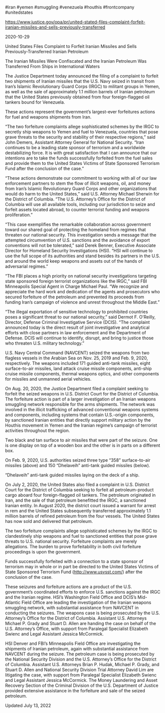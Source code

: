 #iran 
#yemen 
#smuggling 
#venezuela 
#houthis 
#frontcompany 
#unitedstates 

https://www.justice.gov/opa/pr/united-stated-files-complaint-forfeit-iranian-missiles-and-sells-previously-transferred

2020-10-29

United States Files Complaint to Forfeit Iranian Missiles and Sells Previously-Transferred Iranian Petroleum

The Iranian Missiles Were Confiscated and the Iranian Petroleum Was Transferred From Ships in International Waters

The Justice Department today announced the filing of a complaint to forfeit two shipments of Iranian missiles that the U.S. Navy seized in transit from Iran’s Islamic Revolutionary Guard Corps (IRGC) to militant groups in Yemen, as well as the sale of approximately 1.1 million barrels of Iranian petroleum that the United States previously obtained from four foreign-flagged oil tankers bound for Venezuela. 

These actions represent the government’s largest-ever forfeitures actions for fuel and weapons shipments from Iran.

 “The two forfeiture complaints allege sophisticated schemes by the IRGC to secretly ship weapons to Yemen and fuel to Venezuela, countries that pose grave threats to the security and stability of their respective regions,” said John Demers, Assistant Attorney General for National Security.  “Iran continues to be a leading state sponsor of terrorism and a worldwide destabilizing force.  It is with great satisfaction that I can announce that our intentions are to take the funds successfully forfeited from the fuel sales and provide them to the United States Victims of State Sponsored Terrorism Fund after the conclusion of the case.”

“These actions demonstrate our commitment to working with all of our law enforcement partners to stem the flow of illicit weapons, oil, and money from Iran’s Islamic Revolutionary Guard Corps and other organizations that would do harm to the United States,” said U.S. Attorney Michael Sherwin for the District of Columbia.  “The U.S. Attorney’s Office for the District of Columbia will use all available tools, including our jurisdiction to seize and forfeit assets located abroad, to counter terrorist funding and weapons proliferation.”

“This case exemplifies the remarkable collaboration across government toward our shared goal of protecting the homeland from regimes that threaten our national security.  This investigation sends a message that the attempted circumvention of U.S. sanctions and the avoidance of export conventions will not be tolerated,” said Derek Benner, Executive Associate Director for Homeland Security Investigations (HSI).  “HSI will continue to use the full scope of its authorities and stand besides its partners in the U.S. and around the world keep weapons and assets out of the hands of adversarial regimes.”  

“The FBI places a high priority on national security investigations targeting state sponsored foreign terrorist organizations like the IRGC,” said FBI Minneapolis Special Agent in Charge Michael Paul.  “We recognize and appreciate the hard work and dedication of the agents and prosecutors who secured forfeiture of the petroleum and prevented its proceeds from funding Iran’s campaign of violence and unrest throughout the Middle East.”

“The illegal exportation of sensitive technology to prohibited countries poses a significant threat to our national security,” said Dermot F. O'Reilly, Director, Defense Criminal Investigative Service (DCIS).  “The complaint announced today is the direct result of joint investigative and analytical efforts with close partners in law enforcement and the Department of Defense.  DCIS will continue to identify, disrupt, and bring to justice those who threaten U.S. military technology.”

U.S. Navy Central Command (NAVCENT) seized the weapons from two flagless vessels in the Arabian Sea on Nov. 25, 2019 and Feb. 9, 2020, respectively.  The weapons included 171 guided anti-tank missiles, eight surface-to-air missiles, land attack cruise missile components, anti-ship cruise missile components, thermal weapons optics, and other components for missiles and unmanned aerial vehicles.

On Aug. 20, 2020, the Justice Department filed a complaint seeking to forfeit the seized weapons in U.S. District Court for the District of Columbia.  The forfeiture action is part of a larger investigation of an Iranian weapons smuggling network responsible for the arms shipments.  The network was involved in the illicit trafficking of advanced conventional weapons systems and components, including systems that contain U.S.-origin components, by sanctioned Iranian entities that directly support military action by the Houthis movement in Yemen and the Iranian regime’s campaign of terrorist activities throughout the region.

Two black and tan surface to air missiles that were part of the seizure. One is one display on top of a wooden box and the other is in parts on a different box.
 

On Feb. 9, 2020, U.S. authorities seized three type “358” surface-to-air missiles (above) and 150 “Dhelaveih” anti-tank guided missiles (below).

“Dhelaveih” anti-tank guided missiles  laying on the deck of a ship. 
 

On July 2, 2020, the United States also filed a complaint in U.S. District Court for the District of Columbia seeking to forfeit all petroleum-product cargo aboard four foreign-flagged oil tankers.  The petroleum originated in Iran, and the sale of that petroleum benefitted the IRGC, a sanctioned Iranian entity.  In August 2020, the district court issued a warrant for arrest in rem and the United States subsequently transferred approximately 1.1 million barrels of refined petroleum from the four vessels.  The United States has now sold and delivered that petroleum.

The two forfeiture complaints allege sophisticated schemes by the IRGC to clandestinely ship weapons and fuel to sanctioned entities that pose grave threats to U.S. national security.  Forfeiture complaints are merely allegations.  The burden to prove forfeitability in both civil forfeiture proceedings is upon the government.

Funds successfully forfeited with a connection to a state sponsor of terrorism may in whole or in part be directed to the United States Victims of State Sponsored Terrorism Fund (http://www.usvsst.com/) after the conclusion of the case.

These seizures and forfeiture actions are a product of the U.S. government’s coordinated efforts to enforce U.S. sanctions against the IRGC and the Iranian regime.  HSI’s Washington Field Office and DCIS’s Mid-Atlantic Field Office are leading the investigation of the Iranian weapons smuggling network, with substantial assistance from NAVCENT in conducting the seizures.  The weapons case is being prosecuted by the U.S. Attorney’s Office for the District of Columbia.  Assistant U.S. Attorneys Michael P. Grady and Stuart D. Allen are handing the case on behalf of the U.S. Attorney’s Office, with support from Paralegal Specialist Elizabeth Swienc and Legal Assistant Jessica McCormick.

HSI Denver and FBI’s Minneapolis Field Office are investigating the shipments of Iranian petroleum, again with substantial assistance from NAVCENT during the seizure.  The petroleum case is being prosecuted by the National Security Division and the U.S. Attorney’s Office for the District of Columbia.  Assistant U.S. Attorneys Brian P. Hudak, Michael P. Grady, and Stuart D. Allen and National Security Division Trial Attorney David Lim are litigating the case, with support from Paralegal Specialist Elizabeth Swienc and Legal Assistant Jessica McCormick.  The Money Laundering and Asset Recovery Section of the Criminal Division of the U.S. Department of Justice provided extensive assistance in the forfeiture and sale of the seized petroleum. 

Updated July 13, 2022